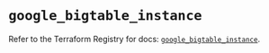 # `google_bigtable_instance`

Refer to the Terraform Registry for docs: [`google_bigtable_instance`](https://registry.terraform.io/providers/hashicorp/google/6.18.0/docs/resources/bigtable_instance).
